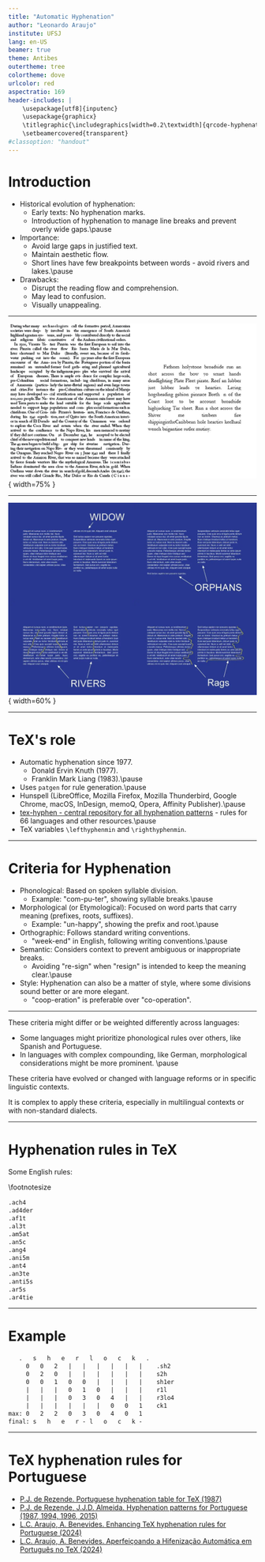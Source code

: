 ```yaml
---
title: "Automatic Hyphenation"
author: "Leonardo Araujo"
institute: UFSJ
lang: en-US
beamer: true
theme: Antibes
outertheme: tree
colortheme: dove
urlcolor: red
aspectratio: 169
header-includes: |
    \usepackage[utf8]{inputenc}
    \usepackage{graphicx}
    \titlegraphic{\includegraphics[width=0.2\textwidth]{qrcode-hyphenation.png}}
    \setbeamercovered{transparent}
#classoption: "handout"
---
```


# Introduction

- Historical evolution of hyphenation:
  - Early texts: No hyphenation marks.
  - Introduction of hyphenation to manage line breaks and prevent overly wide gaps.\pause
- Importance:
  - Avoid large gaps in justified text.
  - Maintain aesthetic flow.
  - Short lines have few breakpoints between words - avoid rivers and lakes.\pause
- Drawbacks:
  - Disrupt the reading flow and comprehension.
  - May lead to confusion.
  - Visually unappealing.

---

![Rivers and Lakes.](riversnlakes.png){ width=75% }

---

![Rivers, Lakes, Orphans and Widows.](rlow.png){ width=60% }

---

# TeX's role
  - Automatic hyphenation since 1977.
    - Donald Ervin Knuth (1977).
    - Franklin Mark Liang (1983).\pause
  - Uses `patgen` for rule generation.\pause
  - Hunspell (LibreOffice, Mozilla Firefox, Mozilla Thunderbird, Google Chrome, macOS, InDesign, memoQ, Opera, Affinity Publisher).\pause
  - [tex-hyphen - central repository for all hyphenation patterns](https://github.com/hyphenation/tex-hyphen) - rules for 66 languages and other resources.\pause
  - TeX variables `\lefthyphenmin` and `\righthyphenmin`.

---

# Criteria for Hyphenation

- Phonological: Based on spoken syllable division.
  - Example: "com-pu-ter", showing syllable breaks.\pause
- Morphological (or Etymological): Focused on word parts that carry meaning (prefixes, roots, suffixes).
  - Example: "un-happy", showing the prefix and root.\pause
- Orthographic: Follows standard writing conventions.
  - "week-end" in English, following writing conventions.\pause
- Semantic: Considers context to prevent ambiguous or inappropriate breaks.
  - Avoiding "re-sign" when "resign" is intended to keep the meaning clear.\pause
- Style: Hyphenation can also be a matter of style, where some divisions sound better or are more elegant.
  - "coop-eration" is preferable over "co-operation".

---

These criteria might differ or be weighted differently across languages:

- Some languages might prioritize phonological rules over others, like Spanish and Portuguese.
- In languages with complex compounding, like German, morphological considerations might be more prominent.
\pause

These criteria have evolved or changed with language reforms or in specific linguistic contexts.

It is complex to apply these criteria, especially in multilingual contexts or with non-standard dialects.

---

# Hyphenation rules in TeX

Some English rules:

\footnotesize
```
.ach4
.ad4der
.af1t
.al3t
.am5at
.an5c
.ang4
.ani5m
.ant4
.an3te
.anti5s
.ar5s
.ar4tie
```

---

# Example

```
   .   s   h   e   r   l   o   c   k   .
     0   0   2   |   |   |   |   |   |    .sh2
     0   2   0   |   |   |   |   |   |    s2h
     0   0   1   0   0   |   |   |   |    sh1er
     |   |   |   0   1   0   |   |   |    r1l
     |   |   |   0   3   0   4   |   |    r3lo4
     |   |   |   |   |   |   0   0   1    ck1
max: 0   2   2   0   3   0   4   0   1
final: s   h   e   r - l   o   c   k -
```

---

# TeX hyphenation rules for Portuguese

- [P.J. de Rezende. Portuguese hyphenation table for TeX (1987)](https://tug.org/TUGboat/tb08-2/tb18software.pdf)
- [P.J. de Rezende, J.J.D. Almeida. Hyphenation patterns for Portuguese (1987, 1994, 1996, 2015)](https://mirror.ctan.org/language/hyph-utf8/tex/generic/hyph-utf8/patterns/tex/hyph-pt.tex.)
- [L.C. Araujo, A. Benevides. Enhancing TeX hyphenation rules for Portuguese (2024)](https://tug.org/TUGboat/tb45-3/tb141araujo-pthyph.html)
- [L.C. Araujo, A. Benevides. Aperfeiçoando a Hifenização Automática em Português no TeX (2024)](https://www.linguamatica.com/index.php/linguamatica/article/view/435)


